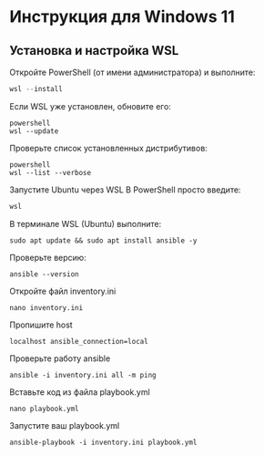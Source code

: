 # Инструкция для Windows 11

## Установка и настройка WSL

Откройте PowerShell (от имени администратора) и выполните:
   ```powershell
   wsl --install
   ```
Если WSL уже установлен, обновите его:
   ```
   powershell
   wsl --update
   ```
Проверьте список установленных дистрибутивов:
   ```
   powershell
   wsl --list --verbose
   ```
Запустите Ubuntu через WSL
В PowerShell просто введите:
   ```powershell
   wsl
   ```
В терминале WSL (Ubuntu) выполните:
   ```
   sudo apt update && sudo apt install ansible -y
   ```

Проверьте версию:
   ```
   ansible --version
   ```
Откройте файл inventory.ini
   ```
   nano inventory.ini
   ```
Пропишите host
   ```
   localhost ansible_connection=local
   ```
Проверьте работу ansible
   ```
   ansible -i inventory.ini all -m ping
   ```
Вставьте код из файла playbook.yml
   ```
   nano playbook.yml
   ```
Запустите ваш playbook.yml
   ```
   ansible-playbook -i inventory.ini playbook.yml
   ```

